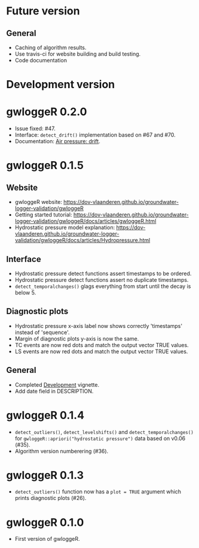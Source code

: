 # Future version

## General
* Caching of algorithm results.
* Use travis-ci for website building and build testing.
* Code documentation

# Development version

# gwloggeR 0.2.0

* Issue fixed: #47.
* Interface: `detect_drift()` implementation based on #67 and #70.
* Documentation: [Air pressure: drift](https://dov-vlaanderen.github.io/groundwater-logger-validation/gwloggeR/docs/articles/Airpressure-Drift.html).

# gwloggeR 0.1.5

## Website
* gwloggeR website: https://dov-vlaanderen.github.io/groundwater-logger-validation/gwloggeR
* Getting started tutorial: https://dov-vlaanderen.github.io/groundwater-logger-validation/gwloggeR/docs/articles/gwloggeR.html 
* Hydrostatic pressure model explanation: https://dov-vlaanderen.github.io/groundwater-logger-validation/gwloggeR/docs/articles/Hydropressure.html

## Interface
* Hydrostatic pressure detect functions assert timestamps to be ordered.
* Hydrostatic pressure detect functions assert no duplicate timestamps.
* `detect_temporalchanges()` glags everything from start until the decay is below 5.

## Diagnostic plots
* Hydrostatic pressure x-axis label now shows correctly 'timestamps' instead of 'sequence'.
* Margin of diagnostic plots y-axis is now the same.
* TC events are now red dots and match the output vector TRUE values.
* LS events are now red dots and match the output vector TRUE values.

## General
* Completed [Development](https://dov-vlaanderen.github.io/groundwater-logger-validation/gwloggeR/docs/articles/Development.html) vignette.
* Add date field in DESCRIPTION.

# gwloggeR 0.1.4

* `detect_outliers()`, `detect_levelshifts()` and `detect_temporalchanges()` for `gwloggeR::apriori("hydrostatic pressure")` data based on v0.06 (#35).
* Algorithm version numberering (#36).

# gwloggeR 0.1.3

* `detect_outliers()` function now has a `plot = TRUE` argument which prints diagnostic plots (#26).

# gwloggeR 0.1.0

* First version of gwloggeR.
